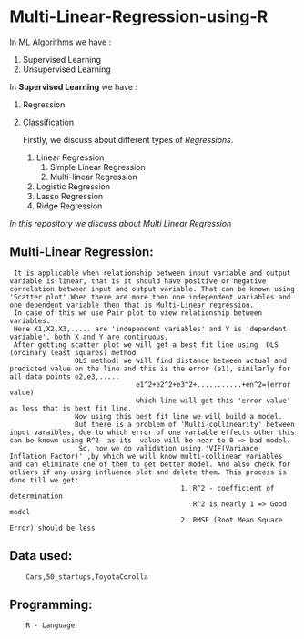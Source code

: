 # Multi-Linear-Regression-using-R

In ML Algorithms we have :
1. Supervised Learning
2. Unsupervised Learning


In **Supervised Learning** we have :
1. Regression
2. Classification

     Firstly, we discuss about different types of *Regressions*.
      1. Linear Regression
          1. Simple Linear Regression
          2. Multi-linear Regression
      2. Logistic Regression
      3. Lasso Regression 
      4. Ridge Regression
     
     
 *In this repository we discuss about Multi Linear Regression*
 
 ##  Multi-Linear Regression:
 
     It is applicable when relationship between input variable and output variable is linear, that is it should have positive or negative correlation between input and output variable. That can be known using 'Scatter plot'.When there are more then one independent variables and one dependent variable then that is Multi-Linear regression.
     In case of this we use Pair plot to view relationship between variables.
     Here X1,X2,X3,..... are 'independent variables' and Y is 'dependent variable', both X and Y are continuous.
     After getting scatter plot we will get a best fit line using  OLS (ordinary least squares) method 
                    OLS method: we will find distance between actual and predicted value on the line and this is the error (e1), similarly for all data points e2,e3,.....
                                   e1^2+e2^2+e3^2+...........+en^2=(error value)
                                   which line will get this 'error value' as less that is best fit line.
                    Now using this best fit line we will build a model.
                    But there is a problem of 'Multi-collinearity' between input varaibles, due to which error of one variable effects other this can be known using R^2  as its  value will be near to 0 => bad model.
                     So, now we do validation using 'VIF(Variance Inflation Factor)' ,by which we will know multi-collinear variables and can eliminate one of them to get better model. And also check for otliers if any using influence plot and delete them. This process is done till we get:
                                              1. R^2 - coefficient of determination
                                                 R^2 is nearly 1 => Good model
                                              2. RMSE (Root Mean Square Error) should be less 
                       
 
## Data used:
        Cars,50_startups,ToyotaCorolla
        
        
## Programming:
        R - Language
